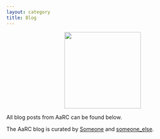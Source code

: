 ```yaml
---
layout: category
title: Blog
---
```


<img src="https://github.com/SPAAM-community/spaam-community.github.io/raw/master/assets/media/spaam-blog-logo-whitemode.svg" width="200px" style="display:block;margin-left:auto;margin-right:auto;width=50%;">

All blog posts from AaRC can be found below.

The AaRC blog is curated by [Someone](https://twitter.com/someone) and [someone_else](https://twitter.com/someoneelse).
